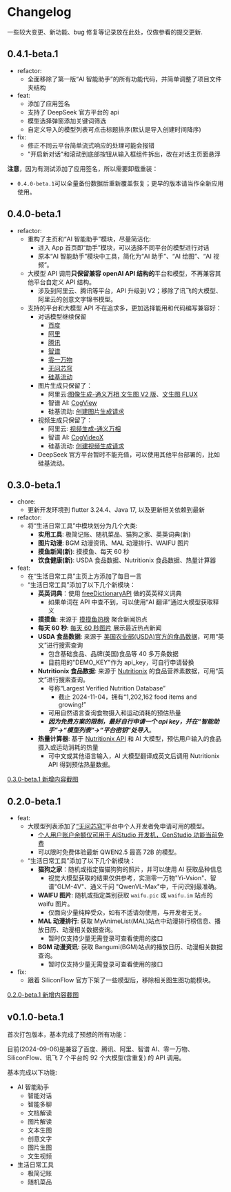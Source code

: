 # Changelog

一些较大变更、新功能、bug 修复等记录放在此处，仅做参看的提交更新.

## 0.4.1-beta.1

- refactor:
  - 全面移除了第一版“AI 智能助手”的所有功能代码，并简单调整了项目文件夹结构
- feat:
  - 添加了应用签名
  - 支持了 DeepSeek 官方平台的 api
  - 模型选择弹窗添加关键词筛选
  - 自定义导入的模型列表可点击标题排序(默认是导入创建时间降序)
- fix:
  - 修正不同云平台简单流式响应的处理可能会报错
  - "开启新对话"和滚动到底部按钮从输入框组件拆出，改在对话主页面悬浮

**注意**，因为有测试添加了应用签名，所以需要卸载重装：

- `0.4.0-beta.1`可以全量备份数据后重新覆盖恢复；更早的版本请当作全新应用使用。

## 0.4.0-beta.1

- refactor:
  - 重构了主页和“AI 智能助手”模块，尽量简洁化:
    - 进入 App 首页即“助手”模块，可以选择不同平台的模型进行对话
    - 原本“AI 智能助手”模块中工具，简化为“AI 助手”、“AI 绘图”、“AI 视频”。
  - 大模型 API 调用**只保留兼容 openAI API 结构的**平台和模型，不再兼容其他平台自定义 API 结构。
    - 涉及到阿里云、腾讯等平台，API 升级到 V2；移除了讯飞的大模型、阿里云的创意文字锦书模型。
  - 支持的平台和大模型 API 不在追求多，更加选择能用和代码编写兼容好：
    - 对话模型继续保留
      - [百度](https://cloud.baidu.com/doc/WENXINWORKSHOP/s/Fm2vrveyu)
      - [阿里](https://help.aliyun.com/zh/model-studio/developer-reference/compatibility-of-openai-with-dashscope)
      - [腾讯](https://console.cloud.tencent.com/hunyuan/start)
      - [智谱](https://open.bigmodel.cn/dev/api/normal-model/glm-4)
      - [零一万物](https://platform.lingyiwanwu.com/docs/api-reference)
      - [无问芯穹](https://docs.infini-ai.com/gen-studio/api/maas.html#/operations/chatCompletions)
      - [硅基流动](https://docs.siliconflow.cn/cn/api-reference/chat-completions/chat-completions)
    - 图片生成只保留了：
      - 阿里云:[图像生成-通义万相 文生图 V2 版](https://help.aliyun.com/zh/model-studio/developer-reference/text-to-image-v2-api-reference)、[文生图 FLUX](https://help.aliyun.com/zh/model-studio/developer-reference/flux/)
      - 智谱 AI: [CogView](https://open.bigmodel.cn/dev/api/image-model/cogview)
      - 硅基流动: [创建图片生成请求](https://docs.siliconflow.cn/cn/api-reference/images/images-generations)
    - 视频生成只保留了：
      - 阿里云: [视频生成-通义万相](https://help.aliyun.com/zh/model-studio/developer-reference/video-generation-wanx/)
      - 智谱 AI: [CogVideoX](https://open.bigmodel.cn/dev/api/videomodel/cogvideox)
      - 硅基流动: [创建视频生成请求](https://docs.siliconflow.cn/cn/api-reference/videos/videos_submit)
    - DeepSeek 官方平台暂时不能充值，可以使用其他平台部署的，比如硅基流动。

## 0.3.0-beta.1

- chore:
  - 更新开发环境到 flutter 3.24.4、Java 17, 以及更新相关依赖到最新
- refactor:
  - 将“生活日常工具”中模块划分为几个大类:
    - **实用工具**: 极简记账、随机菜品、猫狗之家、英英词典(新)
    - **图片动漫**: BGM 动漫资讯、MAL 动漫排行、WAIFU 图片
    - **摸鱼新闻(新)**: 摸摸鱼、每天 60 秒
    - **饮食健康(新)**: USDA 食品数据、Nutritionix 食品数据、热量计算器
- feat:
  - 在“生活日常工具”主页上方添加了每日一言
  - “生活日常工具”添加了以下几个新模块：
    - **英英词典**：使用 [freeDictionaryAPI](https://github.com/meetDeveloper/freeDictionaryAPI) 做的英英释义词典
      - 如果单词在 API 中查不到，可以使用“AI 翻译”通过大模型获取释义
    - **摸摸鱼**: 来源于 [摸摸鱼热榜](https://momoyu.cc/) 聚合新闻热点
    - **每天 60 秒**: [每天 60 秒图片](https://api.03c3.cn/api/zb) 展示最近热点新闻
    - **USDA 食品数据**: 来源于 [美国农业部(USDA)官方的食品数据](https://fdc.nal.usda.gov/api-guide.html)，可用“英文”进行搜索查询
      - 包含基础食品、品牌(美国)食品等 40 多万条数据
      - 目前用的"DEMO_KEY"作为 api_key，可自行申请替换
    - **Nutritionix 食品数据**: 来源于 [Nutritionix](https://www.nutritionix.com/business/api) 的食品营养素数据，可用“英文”进行搜索查询。
      - 号称“Largest Verified Nutrition Database”
        - 截止 2024-11-04，拥有“1,202,162 food items and growing!”
      - 可用自然语言查询食物摄入和运动消耗的预估热量
      - _**因为免费方案的限制，最好自行申请一个 api key，并在“智能助手”->“模型列表”->“平台密钥”处导入**_。
    - **热量计算器**: 基于 [Nutritionix API](https://www.nutritionix.com/business/api) 和 AI 大模型，预估用户输入的食品摄入或运动消耗的热量
      - 可中文或其他语言输入，AI 大模型翻译成英文后调用 Nutritionix API 得到预估热量数据。

[0.3.0-beta.1 新增内容截图](_doc/changelog_pics/0.3.0-beta.1新增内容截图.jpg)

## 0.2.0-beta.1

- feat:
  - 大模型列表添加了[“无问芯穹”](https://docs.infini-ai.com/gen-studio/models/supported-models.html)平台中个人开发者免申请可用的模型。
    - [个人用户账户余额仅可用于 AIStudio 开发机，GenStudio 功能当前免费](https://docs.infini-ai.com/support/)
    - 可以限时免费体验最新 QWEN2.5 最高 72B 的模型。
  - “生活日常工具”添加了以下几个新模块：
    - **猫狗之家**：随机或指定猫猫狗狗的照片，并可以使用 AI 获取品种信息
      - 视觉大模型获取的结果仅供参考，实测零一万物"Yi-Vsion"、智谱"GLM-4V"、通义千问 "QwenVL-Max"中，千问识别最准确。
    - **WAIFU 图片**: 随机或指定类别获取 `waifu.pic` 或 `waifu.im` 站点的 waifu 图片。
      - 仅面向少量纯粹受众，如有不适请勿使用，与开发者无关。
    - **MAL 动漫排行**: 获取 MyAnimeList(MAL)站点中动漫排行榜信息、播放日历、动漫相关数据查询。
      - 暂时仅支持少量无需登录可查看使用的接口
    - **BGM 动漫资讯**: 获取 Bangumi(BGM)站点的播放日历、动漫相关数据查询。
      - 暂时仅支持少量无需登录可查看使用的接口
- fix:
  - 跟着 SiliconFlow 官方下架了一些模型后，移除相关图生图功能模块。

[0.2.0-beta.1 新增内容截图](_doc/changelog_pics/0.2.0-beta.1新增内容截图.png)

## v0.1.0-beta.1

首次打包版本，基本完成了预想的所有功能：

目前(2024-09-06)是兼容了百度、腾讯、阿里、智谱 AI、零一万物、SiliconFlow、讯飞 7 个平台的 92 个大模型(含重复) 的 API 调用。

基本完成以下功能:

- AI 智能助手
  - 智能对话
  - 智能多聊
  - 文档解读
  - 图片解读
  - 文本生图
  - 创意文字
  - 图片生图
  - 文生视频
- 生活日常工具
  - 极简记账
  - 随机菜品
